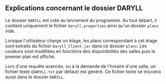 ## Explications concernant le dossier DARYLL

Le dossier `DARYLL` est créé au lancement du programme.
Au tout départ, il contient uniquement le fichier `daryll.properties` ainsi qu'un dossier `plans` vide.

Lorsque l'utilisateur charge un étage, les plans correspondant à cet étage sont extraits du fichier `Daryll_Client.jar`
dans ce dossier `plans`. Les couleurs sont modifiées en fonctions des disponibilités des salles puis le premier plan est affiché.


Lors d'une requête avancée, ou à la demande de l'horaire d'une salle, un fichier texte (`DARYLL.txt` par défaut) est généré.
Ce fichier texte se trouvera aussi dans le dossier `DARYLL`.
